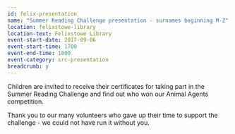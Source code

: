 ```yaml
---
id: felix-presentation
name: "Summer Reading Challenge presentation - surnames beginning M-Z"
location: felixstowe-library
location-text: Felixstowe Library
event-start-date: 2017-09-06
event-start-time: 1700
event-end-time: 1800
event-category: src-presentation
breadcrumb: y
---
```


Children are invited to receive their certificates for taking part in the Summer Reading Challenge and find out who won our Animal Agents competition.

Thank you to our many volunteers who gave up their time to support the challenge - we could not have run it without you.
